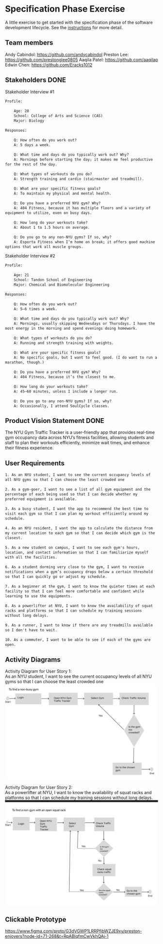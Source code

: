 # Specification Phase Exercise

A little exercise to get started with the specification phase of the software development lifecycle. See the [instructions](instructions.md) for more detail.

## Team members

Andy Cabindol: https://github.com/andycabindol
Preston Lee: https://github.com/prestonglee0805
Aaqila Patel: https://github.com/aaqilap
Edwin Chen: https://github.com/Eracks1012

## Stakeholders DONE

Stakeholder Interview #1

    Profile:

        Age: 20
        School: College of Arts and Science (CAS)
        Major: Biology

    Responses:

        Q: How often do you work out?
        A: 5 days a week.

        Q: What time and days do you typically work out? Why?
        A: Mornings before starting the day; it makes me feel productive for the rest of the day.

        Q: What types of workouts do you do?
        A: Strength training and cardio (stairmaster and treadmill).

        Q: What are your specific fitness goals?
        A: To maintain my physical and mental health.

        Q: Do you have a preferred NYU gym? Why?
        A: 404 Fitness, because it has multiple floors and a variety of equipment to utilize, even on busy days.

        Q: How long do your workouts take?
        A: About 1 to 1.5 hours on average.

        Q: Do you go to any non-NYU gyms? If so, why?
        A: Esporta Fitness when I’m home on break; it offers good machine options that work all muscle groups.


Stakeholder Interview #2

    Profile:

        Age: 21
        School: Tandon School of Engineering
        Major: Chemical and Biomolecular Engineering
    
    Responses:

        Q: How often do you work out? 
        A: 5–6 times a week.

        Q: What time and days do you typically work out? Why?
        A: Mornings, usually skipping Wednesdays or Thursdays. I have the most energy in the morning and spend evenings doing homework.

        Q: What types of workouts do you do?
        A: Running and strength training with weights.

        Q: What are your specific fitness goals?
        A: No specific goals, but I want to feel good. (I do want to run a marathon, though.)

        Q: Do you have a preferred NYU gym? Why?
        A: 404 Fitness, because it’s the closest to me.

        Q: How long do your workouts take?
        A: 45–60 minutes, unless I include a longer run.

        Q: Do you go to any non-NYU gyms? If so, why?
        A: Occasionally, I attend SoulCycle classes.



## Product Vision Statement DONE

The NYU Gym Traffic Tracker is a user-friendly app that provides real-time gym occupancy data across NYU’s fitness facilities, allowing students and staff to plan their workouts efficiently, minimize wait times, and enhance their fitness experience.

## User Requirements 

    1. As an NYU student, I want to see the current occupancy levels of all NYU gyms so that I can choose the least crowded one

    2. As a gym-goer, I want to see a list of all gym equipment and the percentage of each being used so that I can decide whether my preferred equipment is available. 

    3. As a busy student, I want the app to recommend the best time to visit each gym so that I can plan my workout efficiently around my schedule.

    4. As an NYU resident, I want the app to calculate the distance from my current location to each gym so that I can decide which gym is the closest.

    5. As a new student on campus, I want to see each gym's hours, location, and contact information so that I can familiarize myself with all the facilities.

    6. As a student dorming very close to the gym, I want to receive notifications when a gym’s occupancy drops below a certain threshold so that I can quickly go or adjust my schedule. 

    7. As a beginner at the gym, I want to know the quieter times at each facility so that I can feel more comfortable and confident while learning to use the equipments.

    8. As a powerlifter at NYU, I want to know the availability of squat racks and platforms so that I can schedule my training sessions without long delays.

    9. As a runner, I want to know if there are any treadmills available so I don't have to wait. 

    10. As a commuter, I want to be able to see if each of the gyms are open.


## Activity Diagrams

Activity Diagram for User Story 1: \
As an NYU student, I want to see the current occupancy levels of all NYU gyms so that I can choose the least crowded one\
![screenshot](UML1.png)

Activity Diagram for User Story 2: \
As a powerlifter at NYU, I want to know the availability of squat racks and platforms so that I can schedule my training sessions without long delays.\
![screenshot](UML2.png)

## Clickable Prototype

https://www.figma.com/proto/G3dVGWP1LRRPfibWZJE9xy/preston-enjoyers?node-id=71-268&t=RpABlqfmCwVkhQAj-1